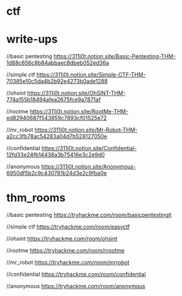 # ctf

# write-ups

//basic pentesting 
https://311i0t.notion.site/Basic-Pentesting-THM-1d88c656c8b84abbaec8dbeb052ed36a

//simple ctf 
https://311i0t.notion.site/Simple-CTF-THM-70385e10c5da4b2b92e4273b0ade1288

//ohsint 
https://311i0t.notion.site/OhSINT-THM-774a155b18494afea2675fce9a7871af

//rootme 
https://311i0t.notion.site/RootMe-THM-ed82940687f543859c7893cf01525e72

//mr_robot
https://311i0t.notion.site/Mr-Robot-THM-a2cc3fb78ac54283a04d7b528127050e

//confidential
https://311i0t.notion.site/Confidential-12fd33e24fb14438a3b75416e3c2e9d0

//anonymous
https://311i0t.notion.site/Anonymous-6950df5b2c9c430781b24d3e2c9fba0e


# thm_rooms

//basic pentesting
https://tryhackme.com/room/basicpentestingjt

//simple ctf
https://tryhackme.com/room/easyctf

//ohsint
https://tryhackme.com/room/ohsint

//rootme
https://tryhackme.com/room/rrootme

//mr_robot
https://tryhackme.com/room/mrrobot

//confidential
https://tryhackme.com/room/confidential

//anonymous
https://tryhackme.com/room/anonymous
